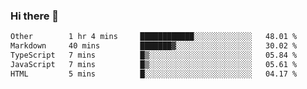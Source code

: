### Hi there 👋

<!--
**WShiBin/WShiBin** is a ✨ _special_ ✨ repository because its `README.md` (this file) appears on your GitHub profile.

Here are some ideas to get you started:

- 🔭 I’m currently working on ...
- 🌱 I’m currently learning ...
- 👯 I’m looking to collaborate on ...
- 🤔 I’m looking for help with ...
- 💬 Ask me about ...
- 📫 How to reach me: ...
- 😄 Pronouns: ...
- ⚡ Fun fact: ...
-->

<!--START_SECTION:waka-->

```txt
Other        1 hr 4 mins     ████████████░░░░░░░░░░░░░   48.01 %
Markdown     40 mins         ███████▓░░░░░░░░░░░░░░░░░   30.02 %
TypeScript   7 mins          █▒░░░░░░░░░░░░░░░░░░░░░░░   05.84 %
JavaScript   7 mins          █▒░░░░░░░░░░░░░░░░░░░░░░░   05.61 %
HTML         5 mins          █░░░░░░░░░░░░░░░░░░░░░░░░   04.17 %
```

<!--END_SECTION:waka-->
